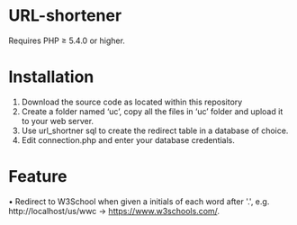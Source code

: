 # URL-shortener

Requires PHP ≥ 5.4.0 or higher.

# Installation

1.	Download the source code as located within this repository
2.  Create a folder named ‘uc’, copy all the files in ‘uc’ folder and upload it to your web server.
3.	Use url_shortner sql to create the redirect table in a database of choice. 
4.	Edit connection.php and enter your database credentials.

# Feature
•	Redirect to W3School when given a initials of each word after '.', e.g. http://localhost/us/wwc → https://www.w3schools.com/.

